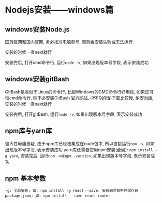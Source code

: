 # Nodejs安装——windows篇

## windows安装Node.js

[国外官网](https://nodejs.org/en/download/)和[国内官网](http://nodejs.cn/download/), 务必找准电脑型号, 否则会安装失败或无法运行.

安装的时候一直next就行

安装完后, 打开cmd命令行, 运行```node -v```, 如果出现版本号字段, 表示安装成功

## windows安装gitBash
GitBash是类似于Linux的命令行, 比起Windows的CMD命令行好用些, 如果您习惯cmd命令行, 则不必安装GitBash
[官方网站](https://git-scm.com/downloads), (不FQ的话)下载比较慢, 稍安勿躁, 安装的时候一直next就行

安装完后, 打开gitBash, 运行```node -v```, 如果出现版本号字段, 表示安装成功

## npm库与yarn库
强大性毋庸置疑, 由于npm库已经被集成在node包中, 所以直接运行```npm -v```, 如果出现版本号字段, 表示安装成功
yarn库还需要使用npm安装(全局): ```npm install -g yarn```, 安装完后, 运行```npm -v或npm -version```, 如果出现版本号字段, 表示安装成功

## npm 基本参数
```-g: 全局安装; 如: npm install -g react```
```--save: 安装到项目中并保存到package.json; 如: npm install --save react-router```



